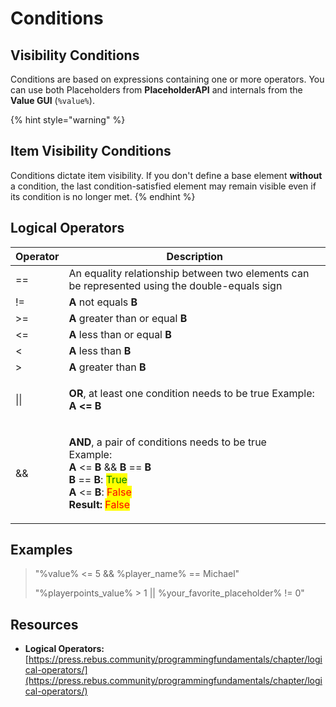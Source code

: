 # Conditions

## Visibility Conditions

Conditions are based on expressions containing one or more operators. You can use both Placeholders from **PlaceholderAPI** and internals from the **Value GUI** (`%value%`).

{% hint style="warning" %}
## Item Visibility Conditions

Conditions dictate item visibility. If you don't define a base element **without** a condition, the last condition-satisfied element may remain visible even if its condition is no longer met.
{% endhint %}

## Logical Operators

| Operator | Description                                                                                                                                                                                                                                                                                                                                                                                                                         |
| -------- | ----------------------------------------------------------------------------------------------------------------------------------------------------------------------------------------------------------------------------------------------------------------------------------------------------------------------------------------------------------------------------------------------------------------------------------- |
| ==       | An equality relationship between two elements can be represented using the double-equals sign                                                                                                                                                                                                                                                                                                                                       |
| !=       | **A** not equals **B**                                                                                                                                                                                                                                                                                                                                                                                                              |
| >=       | **A** greater than or equal **B**                                                                                                                                                                                                                                                                                                                                                                                                   |
| <=       | **A** less than or equal **B**                                                                                                                                                                                                                                                                                                                                                                                                      |
| <        | **A** less than **B**                                                                                                                                                                                                                                                                                                                                                                                                               |
| >        | **A** greater than **B**                                                                                                                                                                                                                                                                                                                                                                                                            |
| \|\|     | <p><strong>OR</strong>, at least one condition needs to be true Example:<br><strong>A &#x3C;= B</strong> || <strong>B == B</strong><br><strong>B == B</strong>: <mark style="color:green;">True</mark><br><strong>A &#x3C;= B</strong>: <mark style="color:red;">False</mark><br><strong>Result</strong>: <mark style="color:green;">True</mark></p>                                                                                |
| &&       | <p><strong>AND</strong>, a pair of conditions needs to be true<br>Example:<br><strong>A</strong> &#x3C;= <strong>B</strong> &#x26;&#x26; <strong>B</strong> == <strong>B</strong><br><strong>B</strong> == <strong>B</strong>: <mark style="color:green;">True</mark><br><strong>A</strong> &#x3C;= <strong>B</strong>: <mark style="color:red;">False</mark><br><strong>Result:</strong> <mark style="color:red;">False</mark></p> |

## Examples

> "%value% <= 5 && %player\_name% == Michael"
>
> "%playerpoints\_value% > 1 || %your\_favorite\_placeholder% != 0"



## Resources

* **Logical Operators:** [https://press.rebus.community/programmingfundamentals/chapter/logical-operators/](https://press.rebus.community/programmingfundamentals/chapter/logical-operators/)
